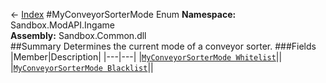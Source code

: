 ← [Index](index.md)
#MyConveyorSorterMode Enum
**Namespace:** Sandbox.ModAPI.Ingame  
**Assembly:** Sandbox.Common.dll  
##Summary
Determines the current mode of a conveyor sorter.
###Fields
|Member|Description|
|---|---|
|[`MyConveyorSorterMode Whitelist`](Sandbox.ModAPI.Ingame.Whitelist.md)||
|[`MyConveyorSorterMode Blacklist`](Sandbox.ModAPI.Ingame.Blacklist.md)||
